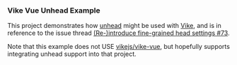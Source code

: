 ### Vike Vue Unhead Example

This project demonstrates how [unhead](https://unhead.unjs.io/) might be used with [Vike](https://vike.dev/), and is in reference to the issue thread [(Re-)introduce fine-grained head settings #73](https://github.com/vikejs/vike-vue/issues/73).

Note that this example does not USE [vikejs/vike-vue](https://github.com/vikejs/vike-vue), but hopefully supports integrating unhead support into that project.

